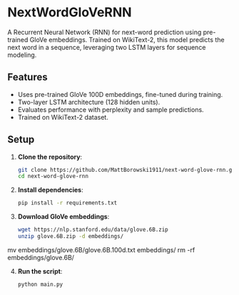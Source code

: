# NextWordGloVeRNN
A Recurrent Neural Network (RNN) for next-word prediction using pre-trained GloVe embeddings. Trained on WikiText-2, this model predicts the next word in a sequence, leveraging two LSTM layers for sequence modeling.

## Features
- Uses pre-trained GloVe 100D embeddings, fine-tuned during training.
- Two-layer LSTM architecture (128 hidden units).
- Evaluates performance with perplexity and sample predictions.
- Trained on WikiText-2 dataset.

## Setup
1. **Clone the repository**:
   ```bash
   git clone https://github.com/MattBorowski1911/next-word-glove-rnn.git
   cd next-word-glove-rnn

2. **Install dependencies**:
   ```bash
   pip install -r requirements.txt

3. **Download GloVe embeddings**:
   ```bash
   wget https://nlp.stanford.edu/data/glove.6B.zip
   unzip glove.6B.zip -d embeddings/
mv embeddings/glove.6B/glove.6B.100d.txt embeddings/
rm -rf embeddings/glove.6B/

4. **Run the script**:
   ```bash
   python main.py